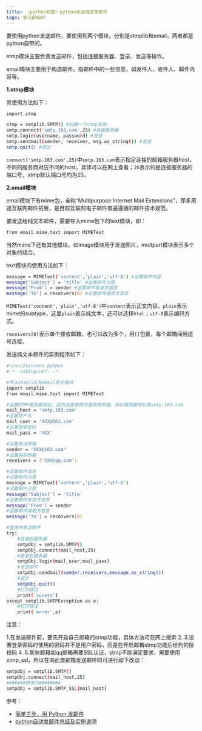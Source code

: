 ```yaml
---
title: （python初探）python发送纯文本邮件
tags: 学习新知识
---
```

要使用python发送邮件，要使用到两个模块，分别是stmplib和email，两者都是python自带的。

stmp模块主要负责发送邮件，包括连接服务器、登录、发送等操作。

email模块主要用于构造邮件，指邮件中的一些信息，如发件人、收件人、邮件内容等。

**1.stmp模块**

其使用方法如下：
```bash
import stmp

stmp = smtplib.SMTP() #创建一个stmp实例
smtp.connect('smtp.163.com',25)	#连接服务器
smtp.login(username, password) #登录
smtp.sendmail(sender, receiver, msg.as_string()) #发送
smtp.quit() #退出
```
`connect('smtp.163.com',25)`中`smtp.163.com`表示指定连接的邮箱服务器host，不同的服务商对应不同的host，具体可以在网上查看；`25`表示的是连接服务器的端口号，stmp默认端口号均为25。

**2.email模块**

email模块下有mime包，全称“Multipurpose Internet Mail Extensions”，即多用途互联网邮件拓展，是目前互联网电子邮件普遍遵循的邮件技术规范。

要发送给纯文本邮件，需要导入mime包下的text模块，即：
```bash
from email.mime.text import MIMEText
```
当然mime下还有其他模块，如image模块用于发送图片，multpart模块表示多个对象的组合。

text模块的使用方法如下：
```bash
message = MIMEText('content','plain','utf-8') #设置邮件内容
message['Subject'] = 'title' #设置邮件主题
message['From'] = sender #设置邮件发送方信息
message['To'] = receivers[0] #设置邮件接收方信息
```
`MIMEText('content','plain','utf-8')`中`content`表示正文内容，`plain`表示mime的subtype，这里`plain`表示纯文本，还可以选择`html`；`utf-8`表示编码方式。

`receivers[0]`表示单个接收邮箱，也可以改为多个，用`[]`包裹，每个邮箱间用逗号连接。

发送纯文本邮件的实例程序如下：
```bash
#!/usr/bin/env python
#-*- coding:utf- -*-

#导入stmplib与email相关模块
import smtplib
from email.mime.text import MIMEText

#设置STMP服务器地址，因为这里使用的是网易邮箱，所以服务器地址是smtp.163.com
mail_host = 'smtp.163.com'
#设置用户名
mail_user = 'XXX@163.com'
#设置登录密码
mail_pass = 'XXX'

#设置发送邮箱
sender = "XXX@163.com"
#设置目标邮箱
receivers = ['XXX@qq.com']

#设置邮件信息
#设置邮件内容
message = MIMEText('content','plain','utf-8')
#设置邮件主题
message['Subject'] = 'title'
#设置邮件发送方信息
message['From'] = sender
#设置邮件接收方信息
message['To'] = receivers[0]

#登录并发送邮件
try:
	#连接到服务器
    smtpObj = smtplib.SMTP()
    smtpObj.connect(mail_host,25)
    #登录到服务器
    smtpObj.login(mail_user,mail_pass)
    #发送邮件
    smtpObj.sendmail(sender,receivers,message.as_string())
    #退出
    smtpObj.quit()
    #打印成功
    print('sucess')
except smtplib.SMTPException as e:
    #打印错误
    print('error',e)
```
注意：

1.在发送邮件前，要先开启自己邮箱的stmp功能，具体方法可在网上搜索
2.
3.设置登录密码时使用的密码并不是用户密码，而是在开启邮箱stmp功能后给到的授权码
4.
5.某些邮箱如qq邮箱需要SSL认证，stmp不能满足要求，需要使用stmp_ssl，所以在向此类邮箱发送邮件时可进行如下改动：
```bash
smtpObj = smtplib.SMTP()
smtpObj.connect(mail_host,25)
#######替换为########
smtpObj = smtplib.SMTP_SSL(mail_host)
```

参考：
- [简单三步，用 Python 发邮件](https://zhuanlan.zhihu.com/p/24180606)
- [python自动发邮件总结及实例说明](https://www.cnblogs.com/yufeihlf/p/5726619.html)
